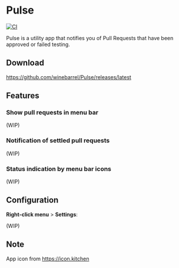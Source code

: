 # Pulse

[![CI](https://github.com/winebarrel/Pulse/actions/workflows/ci.yml/badge.svg)](https://github.com/winebarrel/Pulse/actions/workflows/ci.yml)

Pulse is a utility app that notifies you of Pull Requests that have been approved or failed testing.

## Download

https://github.com/winebarrel/Pulse/releases/latest

## Features

### Show pull requests in menu bar

(WIP)

### Notification of settled pull requests

(WIP)

### Status indication by menu bar icons

(WIP)

## Configuration

**Right-click menu** > **Settings**:

(WIP)

## Note

App icon from https://icon.kitchen

